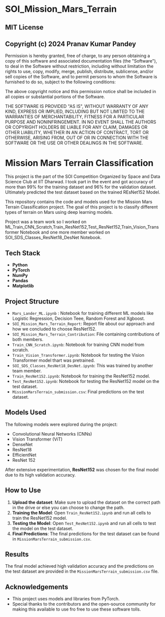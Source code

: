 # SOI_Mission_Mars_Terrain

## MIT License

## Copyright (c) 2024 Pranav Kumar Pandey

Permission is hereby granted, free of charge, to any person obtaining a copy
of this software and associated documentation files (the "Software"), to deal
in the Software without restriction, including without limitation the rights
to use, copy, modify, merge, publish, distribute, sublicense, and/or sell
copies of the Software, and to permit persons to whom the Software is
furnished to do so, subject to the following conditions:

The above copyright notice and this permission notice shall be included in all
copies or substantial portions of the Software.

THE SOFTWARE IS PROVIDED "AS IS", WITHOUT WARRANTY OF ANY KIND, EXPRESS OR
IMPLIED, INCLUDING BUT NOT LIMITED TO THE WARRANTIES OF MERCHANTABILITY,
FITNESS FOR A PARTICULAR PURPOSE AND NONINFRINGEMENT. IN NO EVENT SHALL THE
AUTHORS OR COPYRIGHT HOLDERS BE LIABLE FOR ANY CLAIM, DAMAGES OR OTHER
LIABILITY, WHETHER IN AN ACTION OF CONTRACT, TORT OR OTHERWISE, ARISING FROM,
OUT OF OR IN CONNECTION WITH THE SOFTWARE OR THE USE OR OTHER DEALINGS IN THE
SOFTWARE.


# Mission Mars Terrain Classification

This project is the part of the SOI Competition Organized by Space and Data Science Club at IIT Dharwad. I took part in the event and got accuracy of more than 99% for the training dataset and 96% for the validation dataset. Ultimately predicted the test dataset based on the trained REsNet152 Model.

This repository contains the code and models used for the Mission Mars Terrain Classification project. The goal of this project is to classify different types of terrain on Mars using deep learning models.

Project was a team work so I worked on ML,Train_CNN_Scratch,Train_ResNet152,Test_ResNet152,Train_Vision_Transformer Notebook and one more member worked on SOI_SDS_Classes_ResNet18_DesNet Notebook.

## Tech Stack

- **Python**
- **PyTorch**
- **NumPy**
- **Pandas**
- **Matplotlib**
  

## Project Structure
- `Mars_Lander_ML.ipynb` : Notebook for training different ML models like Logistic Regression, Decision Teee, Random Forest and Xgboost.
- `SOI_Mission_Mars_Terrain_Report`: Report file about our approach and how we concluded to choose ResNet152.
- `SOI_Mission_Mars_Terrain_Contribution`: File containing contributions of both members.
- `Train_CNN_Scratch.ipynb`: Notebook for training CNN model from scratch.
- `Train_Vision_Transformer.ipynb`: Notebook for testing the Vision Transformer model thart was pretrained.
- `SOI_SDS_Classes_ResNet18_DesNet.ipynb`: This was trained by another team member.
- `Train_ResNet152.ipynb`: Notebook for training the ResNet152 model.
- `Test_ResNet152.ipynb`: Notebook for testing the ResNet152 model on the test dataset.
- `MissionMarsTerrain_submission.csv`: Final predictions on the test dataset.

## Models Used

The following models were explored during the project:

- Convolutional Neural Networks (CNNs)
- Vision Transformer (ViT)
- DenseNet
- ResNet18
- EfficientNet
- ResNet 152

After extensive experimentation, **ResNet152** was chosen for the final model due to its high validation accuracy.

## How to Use

1. **Upload the dataset**: Make sure to upload the dataset on the correct path in the drive or else you can choose to change the path.
2. **Training the Model**: Open `Train_ResNet152.ipynb` and run all cells to train the ResNet152 model.
3. **Testing the Model**: Open `Test_ResNet152.ipynb` and run all cells to test the model on the test dataset.
4. **Final Predictions**: The final predictions for the test dataset can be found in `MissionMarsTerrain_submission.csv`.

## Results

The final model achieved high validation accuracy and the predictions on the test dataset are provided in the `MissionMarsTerrain_submission.csv` file.

## Acknowledgements

- This project uses models and libraries from PyTorch.
- Special thanks to the contributors and the open-source community for making this available to use fro free to use these software tolls.
